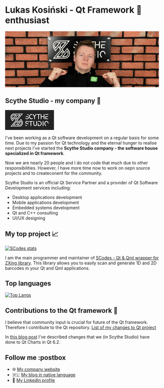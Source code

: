 # Lukas Kosiński - Qt Framework :green_heart: enthusiast
![Lukas Kosiński](assets/kosadev.jpg "Łukasz Kosiński")

## Scythe Studio - my company :office:
![Scythe Studio GitHub](assets/scythestudio-logo.png "Scythe Studio GitHub")

I've been working as a Qt software development on a regular basis for some time. 
Due to my passion for Qt technology and the eternal hunger to realise next projects I've started the **Scythe Studio company - the software house specialized in Qt framework**.

Now we are nearly 20 people and I do not code that much due to other responsibilities. However, I have more time now to work on oepn source projects and to createconent for
the community.

Scythe Studio is an official Qt Service Partner and a provider of Qt Software Development services including:
- Desktop applications development
- Mobile applications development
- Embedded systems development
- Qt and C++ consulting
- UI/UX designing

## My top project :chart_with_upwards_trend:
[![SCodes stats](https://github-readme-stats.vercel.app/api/pin/?username=scytheStudio&repo=SCodes&show_owner=true&theme=dark)](https://github.com/anuraghazra/github-readme-stats)


I am the main programmer and maintainer of [SCodes - Qt & Qml wrapper for ZXing library](https://github.com/scytheStudio/SCodes).
This library allows you to easily scan and generate 1D and 2D barcodes in your Qt and Qml applications.

## Top languages
[![Top Langs](https://github-readme-stats.vercel.app/api/top-langs/?username=kosadev&theme=dark)](https://github.com/anuraghazra/github-readme-stats)

## Contributions to the Qt framework :construction_worker:
I believe that community input is crucial for future of the Qt framework. Therefore I contribute to the Qt repository.
[List of my changes to Qt project](https://codereview.qt-project.org/q/owner:lukasz%2540scythe-studio.com)

In [this blog post](https://scythe-studio.com/en/blog/qt-charts-in-qt-6-2) I've described changes that we (in Scythe Studio) have done to Qt Charts in Qt 6.2.

## Follow me :postbox

- :globe_with_meridians: [My company website](https://scythe-studio.com/)
- 🇵🇱 [My blog in native language](https://binarnie.pl/)
- :necktie: [My LinkedIn profile](https://www.linkedin.com/in/lukasz-kosinski-developer/)

<!---
kosadev/kosadev is a ✨ special ✨ repository because its `README.md` (this file) appears on your GitHub profile.
You can click the Preview link to take a look at your changes.
--->
